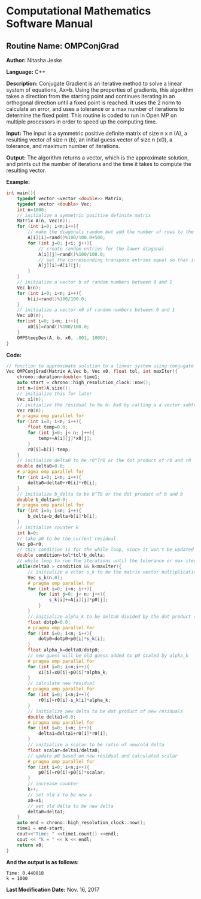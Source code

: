 # Computational Mathematics Software Manual

## **Routine Name:** OMPConjGrad

**Author:** Nitasha Jeske

**Language:** C++

**Description:** Conjugate Gradient is an iterative method to solve a linear system of equations, Ax=b. Using the properties of gradients, this algorithm takes a direction from the starting point and continues iterating in an orthogonal direction until a fixed point is reached. It uses the 2 norm to calculate an error, and uses a tolerance or a max number of iterations to determine the fixed point. This routine is coded to run in Open MP on multiple processors in order to speed up the computing time. 

**Input:**  The input is a symmetric positive definite matrix of size n x n (A), a resulting vector of size n (b), an initial guess vector of size n (x0), a tolerance, and maximum number of iterations.

**Output:** The algorithm returns a vector, which is the approximate solution, and prints out the number of iterations and the time it takes to compute the resulting vector.


**Example:**

```C++
int main(){
    typedef vector <vector <double>> Matrix;
    typedef vector <double> Vec;
    int n=1000;
    // initialize a symmetric positive definite matrix
    Matrix A(n, Vec(n));
    for (int i=0; i<n;i++){
        // make the diagonals random but add the number of rows to the matrix to make sure it is diagonally dominant
        A[i][i]=rand()%100/100.0+500;
        for (int j=0; j<i; j++){
            // create random entries for the lower diagonal
            A[i][j]=rand()%100/100.0;
            // set the corresponding transpose entries equal so that it is symmetric
            A[j][i]=A[i][j];
        }
    }
    // initialize a vector b of random numbers between 0 and 1
    Vec b(n);
    for (int i=0; i<n; i++){
        b[i]=rand()%100/100.0;
    }
    // initialize a vector x0 of random numbers between 0 and 1
    Vec x0(n);
    for(int i=0; i<n; i++){
        x0[i]=rand()%100/100.0;
    }
    OMPSteepDes(A, b, x0, .001, 1000);
}
```

**Code:**
```C++
// function to approximate solution to a linear system using conjugate gradient method
Vec OMPConjGrad(Matrix A,Vec b, Vec x0, float tol, int maxIter){
    chrono::duration<double> time1;
    auto start = chrono::high_resolution_clock::now();
    int n=(int)A.size();
    // initialize this for later
    Vec x1(n);
    // initialize the residual to be b- Ax0 by calling a a vector subtraction function and a matrix vector multiplication function
    Vec r0(n);
    # pragma omp parallel for
    for (int i=0; i<n; i++){
        float temp=0.0;
        for (int j=0; j< n; j++){
            temp+=A[i][j]*x0[j];
        }
        r0[i]=b[i]-temp;
    }
    // initialize delta0 to be r0^Tr0 or the dot product of r0 and r0
    double delta0=0.0;
    # pragma omp parallel for
    for (int i=0; i<n; i++){
        delta0=delta0+r0[i]*r0[i];
    }
    // initialize b_delta to be b^Tb or the dot product of b and b
    double b_delta=0.0;
    # pragma omp parallel for
    for (int i=0; i<n; i++){
        b_delta=b_delta+b[i]*b[i];
    }
    // initialize counter k
    int k=0;
    // take p0 to be the current residual
    Vec p0=r0;
    // this condition is for the while loop, since it won't be updated in the loop, I will just calculate it once
    double condition=tol*tol*b_delta;
    // while loop to run the iterations until the tolerance or max iter is met
    while(delta0 > condition && k<maxIter){
        // initialize a vctor s_k to be the matrix vector multiplication of A and p0
        Vec s_k(n,0);
        # pragma omp parallel for
        for (int i=0; i<n; i++){
            for (int j=0; j< n; j++){
                s_k[i]+=A[i][j]*p0[j];
            }
        }
        // initialize alpha_k to be delta0 divided by the dot product of p0 and s_k
        float dotp0=0.0;
        # pragma omp parallel for
        for (int i=0; i<n; i++){
            dotp0=dotp0+p0[i]*s_k[i];
        }
        float alpha_k=delta0/dotp0;
        // new guess will be old guess added to p0 scaled by alpha_k
        # pragma omp parallel for
        for (int i=0; i<n;i++){
            x1[i]=x0[i]+p0[i]*alpha_k;
        }
        // calculate new residual
        # pragma omp parallel for
        for (int i=0; i<n;i++){
            r0[i]=r0[i]-s_k[i]*alpha_k;
        }
        // initialize new delta to be dot product of new residuals
        double delta1=0.0;
        # pragma omp parallel for
        for (int i=0; i<n; i++){
            delta1=delta1+r0[i]*r0[i];
        }
        // initialize a scalar to be ratio of new/old delta
        float scalar=delta1/delta0;
        // update p0 based on new residual and calculated scalar
        # pragma omp parallel for
        for (int i=0; i<n;i++){
            p0[i]=r0[i]+p0[i]*scalar;
        }
        // increase counter
        k++;
        // set old x to be new x
        x0=x1;
        // set old delta to be new delta
        delta0=delta1;
    }
    auto end = chrono::high_resolution_clock::now();
    time1 = end-start;
    cout<<"Time: " <<time1.count() <<endl;
    cout << "k = " << k << endl;
    return x0;
}

```

**And the output is as follows:**  
```
Time: 0.440818
k = 1000
```

**Last Modification Date:**
Nov. 16, 2017
